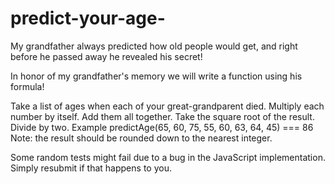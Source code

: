 # predict-your-age-
My grandfather always predicted how old people would get, and right before he passed away he revealed his secret!

In honor of my grandfather's memory we will write a function using his formula!

Take a list of ages when each of your great-grandparent died.
Multiply each number by itself.
Add them all together.
Take the square root of the result.
Divide by two.
Example
predictAge(65, 60, 75, 55, 60, 63, 64, 45) === 86
Note: the result should be rounded down to the nearest integer.

Some random tests might fail due to a bug in the JavaScript implementation. Simply resubmit if that happens to you.